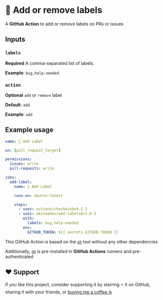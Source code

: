 # 🔖 Add or remove labels

A **GitHub Action** to add or remove labels on PRs or issues

## Inputs

### `labels`

**Required** A comma-separated list of labels.

**Example**: `bug,help-needed`

### `action`

**Optional** `add` or `remove` label

**Default**: `add`

**Example**: `add`

## Example usage

```yaml
name: 🔖 Add Label

on: [pull_request_target]

permissions:
  issues: write
  pull-requests: write

jobs:
  add-label:
    name: 🔖 Add Label

    runs-on: ubuntu-latest

    steps:
      - uses: actions/checkout@v4.2.2
      - uses: okineadev/add-labels@v1.0.5
        with:
          labels: bug,help-needed
        env:
          GITHUB_TOKEN: ${{ secrets.GITHUB_TOKEN }}
```

This GitHub Action is based on the [`gh`](https://github.com/cli/cli) tool without any other dependencies

Additionally, [`gh`](https://github.com/cli/cli) is pre-installed in **GitHub Actions** runners and pre-authenticated

## ❤️ Support

If you like this project, consider supporting it by starring ⭐ it on GitHub, sharing it with your friends, or [buying me a coffee ☕](https://github.com/okineadev/add-labels?sponsor=1)
